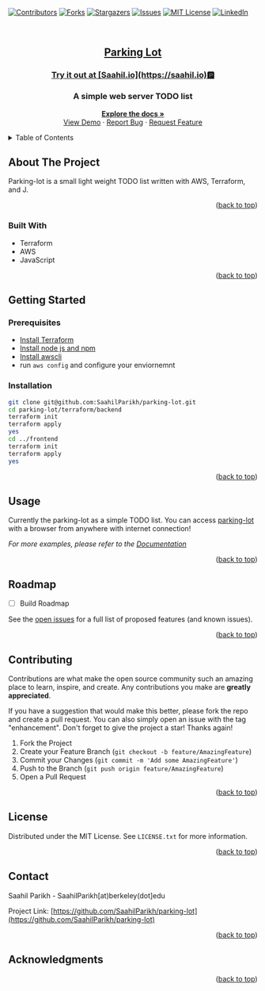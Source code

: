 <div id="top"></div>
<!--
*** Thanks for checking out the Best-README-Template. If you have a suggestion
*** that would make this better, please fork the repo and create a pull request
*** or simply open an issue with the tag "enhancement".
*** Don't forget to give the project a star!
*** Thanks again! Now go create something AMAZING! :D
-->



<!-- PROJECT SHIELDS -->
<!--
*** I'm using markdown "reference style" links for readability.
*** Reference links are enclosed in brackets [ ] instead of parentheses ( ).
*** See the bottom of this document for the declaration of the reference variables
*** for contributors-url, forks-url, etc. This is an optional, concise syntax you may use.
*** https://www.markdownguide.org/basic-syntax/#reference-style-links
-->
[![Contributors][contributors-shield]][contributors-url]
[![Forks][forks-shield]][forks-url]
[![Stargazers][stars-shield]][stars-url]
[![Issues][issues-shield]][issues-url]
[![MIT License][license-shield]][license-url]
[![LinkedIn][linkedin-shield]][linkedin-url]



<!-- PROJECT LOGO -->
<br />
<div align="center">
  <a href="https://github.com/SaahilParikh/parking-lot">
    <h2 href="https://saahil.io">Parking Lot</h2>
    <h3 align-"center" href="https://saahil.io">Try it out at [Saahil.io](https://saahil.io)🅿️</h4>
  </a>

<h3 align="center">A simple web server TODO list</h3>

  <p align="center">
    <a href="https://github.com/SaahilParikh/parking-lot"><strong>Explore the docs »</strong></a>
    <br />
    <a href="https://saahil.io">View Demo</a>
    ·
    <a href="https://github.com/SaahilParikh/parking-lot/issues">Report Bug</a>
    ·
    <a href="https://github.com/SaahilParikh/parking-lot/issues">Request Feature</a>
  </p>
</div>



<!-- TABLE OF CONTENTS -->
<details>
  <summary>Table of Contents</summary>
  <ol>
    <li>
      <a href="#about-the-project">About The Project</a>
      <ul>
        <li><a href="#built-with">Built With</a></li>
      </ul>
    </li>
    <li>
      <a href="#getting-started">Getting Started</a>
      <ul>
        <li><a href="#prerequisites">Prerequisites</a></li>
        <li><a href="#installation">Installation</a></li>
      </ul>
    </li>
    <li><a href="#usage">Usage</a></li>
    <li><a href="#roadmap">Roadmap</a></li>
    <li><a href="#contributing">Contributing</a></li>
    <li><a href="#license">License</a></li>
    <li><a href="#contact">Contact</a></li>
    <li><a href="#acknowledgments">Acknowledgments</a></li>
  </ol>
</details>



<!-- ABOUT THE PROJECT -->
## About The Project

Parking-lot is a small light weight TODO list written with AWS, Terraform, and J.

<p align="right">(<a href="#top">back to top</a>)</p>



### Built With

* Terraform
* AWS
* JavaScript

<p align="right">(<a href="#top">back to top</a>)</p>



<!-- GETTING STARTED -->
## Getting Started

### Prerequisites


* [Install Terraform](https://learn.hashicorp.com/tutorials/terraform/install-cli)
* [Install node js and npm](https://docs.npmjs.com/downloading-and-installing-node-js-and-npm)
* [Install awscli](https://docs.aws.amazon.com/cli/latest/userguide/getting-started-install.html)
* run ```aws config``` and configure your enviornemnt

### Installation

```sh
git clone git@github.com:SaahilParikh/parking-lot.git
cd parking-lot/terraform/backend
terraform init
terraform apply
yes
cd ../frontend
terraform init
terraform apply
yes
```
   
<p align="right">(<a href="#top">back to top</a>)</p>



<!-- USAGE EXAMPLES -->
## Usage

Currently the parking-lot as a simple TODO list. You can access [parking-lot](https://saahil.io) with a browser from anywhere with internet connection!

_For more examples, please refer to the [Documentation](https://github.com/SaahilParikh/parking-lot)_

<p align="right">(<a href="#top">back to top</a>)</p>



<!-- ROADMAP -->
## Roadmap

- [ ] Build Roadmap

See the [open issues](https://github.com/SaahilParikh/parking-lot/issues) for a full list of proposed features (and known issues).

<p align="right">(<a href="#top">back to top</a>)</p>

<!-- CONTRIBUTING -->
## Contributing

Contributions are what make the open source community such an amazing place to learn, inspire, and create. Any contributions you make are **greatly appreciated**.

If you have a suggestion that would make this better, please fork the repo and create a pull request. You can also simply open an issue with the tag "enhancement".
Don't forget to give the project a star! Thanks again!

1. Fork the Project
2. Create your Feature Branch (`git checkout -b feature/AmazingFeature`)
3. Commit your Changes (`git commit -m 'Add some AmazingFeature'`)
4. Push to the Branch (`git push origin feature/AmazingFeature`)
5. Open a Pull Request

<p align="right">(<a href="#top">back to top</a>)</p>



<!-- LICENSE -->
## License

Distributed under the MIT License. See `LICENSE.txt` for more information.

<p align="right">(<a href="#top">back to top</a>)</p>



<!-- CONTACT -->
## Contact

Saahil Parikh - SaahilParikh[at)berkeley(dot]edu

Project Link: [https://github.com/SaahilParikh/parking-lot](https://github.com/SaahilParikh/parking-lot)

<p align="right">(<a href="#top">back to top</a>)</p>



<!-- ACKNOWLEDGMENTS -->
## Acknowledgments


<p align="right">(<a href="#top">back to top</a>)</p>



<!-- MARKDOWN LINKS & IMAGES -->
<!-- https://www.markdownguide.org/basic-syntax/#reference-style-links -->
[contributors-shield]: https://img.shields.io/github/contributors/SaahilParikh/parking-lot.svg?style=for-the-badge
[contributors-url]: https://github.com/SaahilParikh/parking-lot/graphs/contributors
[forks-shield]: https://img.shields.io/github/forks/SaahilParikh/parking-lot.svg?style=for-the-badge
[forks-url]: https://github.com/SaahilParikh/parking-lot/network/members
[stars-shield]: https://img.shields.io/github/stars/SaahilParikh/parking-lot.svg?style=for-the-badge
[stars-url]: https://github.com/SaahilParikh/parking-lot/stargazers
[issues-shield]: https://img.shields.io/github/issues/SaahilParikh/parking-lot.svg?style=for-the-badge
[issues-url]: https://github.com/SaahilParikh/parking-lot/issues
[license-shield]: https://img.shields.io/github/license/SaahilParikh/parking-lot.svg?style=for-the-badge
[license-url]: https://github.com/SaahilParikh/parking-lot/blob/master/LICENSE.txt
[linkedin-shield]: https://img.shields.io/badge/-LinkedIn-black.svg?style=for-the-badge&logo=linkedin&colorB=555
[linkedin-url]: https://www.linkedin.com/in/saahil-parikh-292698167
[product-screenshot]: https://cdn.pixabay.com/photo/2016/11/22/22/04/word-1850826_640.png
[Next.js]: https://img.shields.io/badge/next.js-000000?style=for-the-badge&logo=nextdotjs&logoColor=white
[Next-url]: https://www.lua.org
[React.js]: https://img.shields.io/badge/lua-20232A?style=for-the-badge&logo=react&logoColor=61DAFB
[React-url]: https://reactjs.org/
[Vue.js]: https://img.shields.io/badge/Vue.js-35495E?style=for-the-badge&logo=vuedotjs&logoColor=4FC08D
[Vue-url]: https://vuejs.org/
[Angular.io]: https://img.shields.io/badge/Angular-DD0031?style=for-the-badge&logo=angular&logoColor=white
[Angular-url]: https://angular.io/
[Svelte.dev]: https://img.shields.io/badge/Svelte-4A4A55?style=for-the-badge&logo=svelte&logoColor=FF3E00
[Svelte-url]: https://svelte.dev/
[Laravel.com]: https://img.shields.io/badge/Laravel-FF2D20?style=for-the-badge&logo=laravel&logoColor=white
[Laravel-url]: https://laravel.com
[Bootstrap.com]: https://img.shields.io/badge/Bootstrap-563D7C?style=for-the-badge&logo=bootstrap&logoColor=white
[Bootstrap-url]: https://getbootstrap.com
[JQuery.com]: https://img.shields.io/badge/jQuery-0769AD?style=for-the-badge&logo=jquery&logoColor=white
